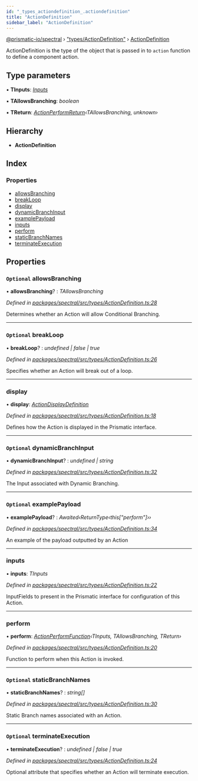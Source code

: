 ```yaml
---
id: "_types_actiondefinition_.actiondefinition"
title: "ActionDefinition"
sidebar_label: "ActionDefinition"
---
```


[@prismatic-io/spectral](../index.md) › ["types/ActionDefinition"](../modules/_types_actiondefinition_.md) › [ActionDefinition](_types_actiondefinition_.actiondefinition.md)

ActionDefinition is the type of the object that is passed in to `action` function to
define a component action.

## Type parameters

▪ **TInputs**: *[Inputs](../modules/_types_inputs_.md#inputs)*

▪ **TAllowsBranching**: *boolean*

▪ **TReturn**: *[ActionPerformReturn](../modules/_types_actionperformreturn_.md#actionperformreturn)‹TAllowsBranching, unknown›*

## Hierarchy

* **ActionDefinition**

## Index

### Properties

* [allowsBranching](_types_actiondefinition_.actiondefinition.md#optional-allowsbranching)
* [breakLoop](_types_actiondefinition_.actiondefinition.md#optional-breakloop)
* [display](_types_actiondefinition_.actiondefinition.md#display)
* [dynamicBranchInput](_types_actiondefinition_.actiondefinition.md#optional-dynamicbranchinput)
* [examplePayload](_types_actiondefinition_.actiondefinition.md#optional-examplepayload)
* [inputs](_types_actiondefinition_.actiondefinition.md#inputs)
* [perform](_types_actiondefinition_.actiondefinition.md#perform)
* [staticBranchNames](_types_actiondefinition_.actiondefinition.md#optional-staticbranchnames)
* [terminateExecution](_types_actiondefinition_.actiondefinition.md#optional-terminateexecution)

## Properties

### `Optional` allowsBranching

• **allowsBranching**? : *TAllowsBranching*

*Defined in [packages/spectral/src/types/ActionDefinition.ts:28](https://github.com/prismatic-io/spectral/blob/v7.6.2/packages/spectral/src/types/ActionDefinition.ts#L28)*

Determines whether an Action will allow Conditional Branching.

___

### `Optional` breakLoop

• **breakLoop**? : *undefined | false | true*

*Defined in [packages/spectral/src/types/ActionDefinition.ts:26](https://github.com/prismatic-io/spectral/blob/v7.6.2/packages/spectral/src/types/ActionDefinition.ts#L26)*

Specifies whether an Action will break out of a loop.

___

###  display

• **display**: *[ActionDisplayDefinition](_types_displaydefinition_.actiondisplaydefinition.md)*

*Defined in [packages/spectral/src/types/ActionDefinition.ts:18](https://github.com/prismatic-io/spectral/blob/v7.6.2/packages/spectral/src/types/ActionDefinition.ts#L18)*

Defines how the Action is displayed in the Prismatic interface.

___

### `Optional` dynamicBranchInput

• **dynamicBranchInput**? : *undefined | string*

*Defined in [packages/spectral/src/types/ActionDefinition.ts:32](https://github.com/prismatic-io/spectral/blob/v7.6.2/packages/spectral/src/types/ActionDefinition.ts#L32)*

The Input associated with Dynamic Branching.

___

### `Optional` examplePayload

• **examplePayload**? : *Awaited‹ReturnType‹this["perform"]››*

*Defined in [packages/spectral/src/types/ActionDefinition.ts:34](https://github.com/prismatic-io/spectral/blob/v7.6.2/packages/spectral/src/types/ActionDefinition.ts#L34)*

An example of the payload outputted by an Action

___

###  inputs

• **inputs**: *TInputs*

*Defined in [packages/spectral/src/types/ActionDefinition.ts:22](https://github.com/prismatic-io/spectral/blob/v7.6.2/packages/spectral/src/types/ActionDefinition.ts#L22)*

InputFields to present in the Prismatic interface for configuration of this Action.

___

###  perform

• **perform**: *[ActionPerformFunction](../modules/_types_actionperformfunction_.md#actionperformfunction)‹TInputs, TAllowsBranching, TReturn›*

*Defined in [packages/spectral/src/types/ActionDefinition.ts:20](https://github.com/prismatic-io/spectral/blob/v7.6.2/packages/spectral/src/types/ActionDefinition.ts#L20)*

Function to perform when this Action is invoked.

___

### `Optional` staticBranchNames

• **staticBranchNames**? : *string[]*

*Defined in [packages/spectral/src/types/ActionDefinition.ts:30](https://github.com/prismatic-io/spectral/blob/v7.6.2/packages/spectral/src/types/ActionDefinition.ts#L30)*

Static Branch names associated with an Action.

___

### `Optional` terminateExecution

• **terminateExecution**? : *undefined | false | true*

*Defined in [packages/spectral/src/types/ActionDefinition.ts:24](https://github.com/prismatic-io/spectral/blob/v7.6.2/packages/spectral/src/types/ActionDefinition.ts#L24)*

Optional attribute that specifies whether an Action will terminate execution.
